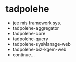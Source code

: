 # tadpolehe
- jee mis framework sys. 
- tadpolehe-aggregator
- tadpolehe-core
- tadpolehe-query
- tadpolehe-sysManage-web
- tadpolehe-biz-kgem-web
- continue...
